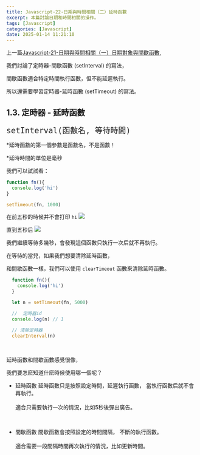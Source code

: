 ```yaml
---
title: Javascript-22-日期與時間相關（二）延時函數
excerpt: 本篇討論日期和時間相關的操作。
tags: [Javascript] 
categories: [Javascript]
date: 2025-01-14 11:21:10
---
```


上一篇[Javascript-21-日期與時間相關（一）日期對象與間歇函數](https://wooiseong.vercel.app/2025/01/13/JS-21-time/),

我們討論了定時器-間歇函數 (setInterval) 的寫法，
<br>

間歇函數適合特定時間執行函數，但不能延遲執行。

所以還需要學習定時器-延時函數 (setTimeout) 的寫法。
<br>

## 1.3. 定時器 - 延時函數

<font size="5">`setInterval(函數名, 等待時間)`</font>

*延時函數的第一個參數是函數名，不是函數！

*延時時間的單位是毫秒
<br>

我們可以試試看：
```javascript
function fn(){
  console.log('hi')
}

setTimeout(fn, 1000)
```

在前五秒的時候并不會打印 `hi`
![](/img/JS/JS-22-1.png) 

直到五秒后
![](/img/JS/JS-22-2.png) 

我們繼續等待多幾秒，會發現這個函數只執行一次后就不再執行。
<br>

在等待的當兒，如果我們想要清除延時函數，

和間歇函數一樣，我們可以使用 `clearTimeout` 函數來清除延時函數。

```javascript
  function fn(){
    console.log('hi')
  }

  let n = setTimeout(fn, 5000)

  //  定時器id
  console.log(n) // 1

  // 清除定時器
  clearInterval(n)
```
<br>

延時函數和間歇函數感覺很像，

我們要怎麽知道什麽時候使用哪一個呢？

- 延時函數
延時函數只是按照設定時間，延遲執行函數，
當執行函數后就不會再執行。<br><br>適合只需要執行一次的情況，比如5秒後彈出廣告。
<br>

- 間歇函數
間歇函數會按照設定的時間間隔，
不斷的執行函數。<br><br>適合需要一段間隔時間再次執行的情況，比如更新時間。


